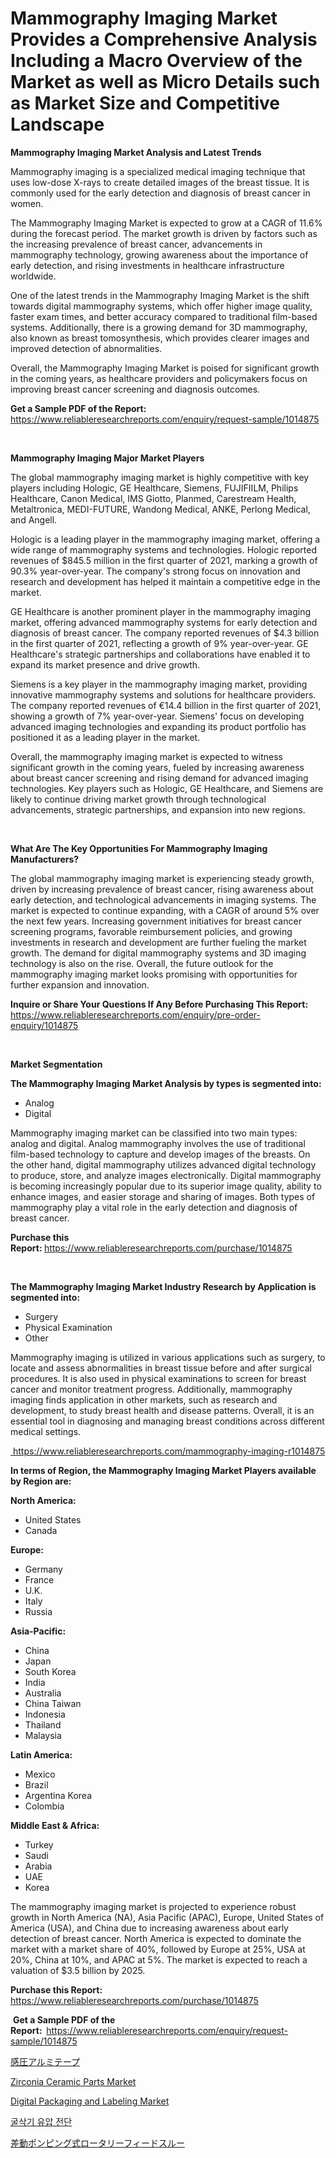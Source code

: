 <p><h1>Mammography Imaging Market Provides a Comprehensive Analysis Including a Macro Overview of the Market as well as Micro Details such as Market Size and Competitive Landscape</h1></p><p><strong>Mammography Imaging Market Analysis and Latest Trends</strong></p>
<p><p>Mammography imaging is a specialized medical imaging technique that uses low-dose X-rays to create detailed images of the breast tissue. It is commonly used for the early detection and diagnosis of breast cancer in women.</p><p>The Mammography Imaging Market is expected to grow at a CAGR of 11.6% during the forecast period. The market growth is driven by factors such as the increasing prevalence of breast cancer, advancements in mammography technology, growing awareness about the importance of early detection, and rising investments in healthcare infrastructure worldwide.</p><p>One of the latest trends in the Mammography Imaging Market is the shift towards digital mammography systems, which offer higher image quality, faster exam times, and better accuracy compared to traditional film-based systems. Additionally, there is a growing demand for 3D mammography, also known as breast tomosynthesis, which provides clearer images and improved detection of abnormalities.</p><p>Overall, the Mammography Imaging Market is poised for significant growth in the coming years, as healthcare providers and policymakers focus on improving breast cancer screening and diagnosis outcomes.</p></p>
<p><strong>Get a Sample PDF of the Report:&nbsp;</strong> <a href="https://www.reliableresearchreports.com/enquiry/request-sample/1014875">https://www.reliableresearchreports.com/enquiry/request-sample/1014875</a></p>
<p>&nbsp;</p>
<p><strong>Mammography Imaging Major Market Players</strong></p>
<p><p>The global mammography imaging market is highly competitive with key players including Hologic, GE Healthcare, Siemens, FUJIFIILM, Philips Healthcare, Canon Medical, IMS Giotto, Planmed, Carestream Health, Metaltronica, MEDI-FUTURE, Wandong Medical, ANKE, Perlong Medical, and Angell. </p><p>Hologic is a leading player in the mammography imaging market, offering a wide range of mammography systems and technologies. Hologic reported revenues of $845.5 million in the first quarter of 2021, marking a growth of 90.3% year-over-year. The company's strong focus on innovation and research and development has helped it maintain a competitive edge in the market.</p><p>GE Healthcare is another prominent player in the mammography imaging market, offering advanced mammography systems for early detection and diagnosis of breast cancer. The company reported revenues of $4.3 billion in the first quarter of 2021, reflecting a growth of 9% year-over-year. GE Healthcare's strategic partnerships and collaborations have enabled it to expand its market presence and drive growth.</p><p>Siemens is a key player in the mammography imaging market, providing innovative mammography systems and solutions for healthcare providers. The company reported revenues of €14.4 billion in the first quarter of 2021, showing a growth of 7% year-over-year. Siemens' focus on developing advanced imaging technologies and expanding its product portfolio has positioned it as a leading player in the market.</p><p>Overall, the mammography imaging market is expected to witness significant growth in the coming years, fueled by increasing awareness about breast cancer screening and rising demand for advanced imaging technologies. Key players such as Hologic, GE Healthcare, and Siemens are likely to continue driving market growth through technological advancements, strategic partnerships, and expansion into new regions.</p></p>
<p>&nbsp;</p>
<p><strong>What Are The Key Opportunities For Mammography Imaging Manufacturers?</strong></p>
<p><p>The global mammography imaging market is experiencing steady growth, driven by increasing prevalence of breast cancer, rising awareness about early detection, and technological advancements in imaging systems. The market is expected to continue expanding, with a CAGR of around 5% over the next few years. Increasing government initiatives for breast cancer screening programs, favorable reimbursement policies, and growing investments in research and development are further fueling the market growth. The demand for digital mammography systems and 3D imaging technology is also on the rise. Overall, the future outlook for the mammography imaging market looks promising with opportunities for further expansion and innovation.</p></p>
<p><strong>Inquire or Share Your Questions If Any Before Purchasing This Report:</strong> <a href="https://www.reliableresearchreports.com/enquiry/pre-order-enquiry/1014875">https://www.reliableresearchreports.com/enquiry/pre-order-enquiry/1014875</a></p>
<p>&nbsp;</p>
<p><strong>Market Segmentation</strong></p>
<p><strong>The Mammography Imaging Market Analysis by types is segmented into:</strong></p>
<p><ul><li>Analog</li><li>Digital</li></ul></p>
<p><p>Mammography imaging market can be classified into two main types: analog and digital. Analog mammography involves the use of traditional film-based technology to capture and develop images of the breasts. On the other hand, digital mammography utilizes advanced digital technology to produce, store, and analyze images electronically. Digital mammography is becoming increasingly popular due to its superior image quality, ability to enhance images, and easier storage and sharing of images. Both types of mammography play a vital role in the early detection and diagnosis of breast cancer.</p></p>
<p><strong>Purchase this Report:&nbsp;</strong><a href="https://www.reliableresearchreports.com/purchase/1014875">https://www.reliableresearchreports.com/purchase/1014875</a></p>
<p>&nbsp;</p>
<p><strong>The Mammography Imaging Market Industry Research by Application is segmented into:</strong></p>
<p><ul><li>Surgery</li><li>Physical Examination</li><li>Other</li></ul></p>
<p><p>Mammography imaging is utilized in various applications such as surgery, to locate and assess abnormalities in breast tissue before and after surgical procedures. It is also used in physical examinations to screen for breast cancer and monitor treatment progress. Additionally, mammography imaging finds application in other markets, such as research and development, to study breast health and disease patterns. Overall, it is an essential tool in diagnosing and managing breast conditions across different medical settings.</p></p>
<p><a href="https://www.reliableresearchreports.com/mammography-imaging-r1014875">&nbsp;https://www.reliableresearchreports.com/mammography-imaging-r1014875</a></p>
<p><strong>In terms of Region, the Mammography Imaging Market Players available by Region are:</strong></p>
<p>
    <p> <strong> North America: </strong>
        <ul>
            <li>United States</li>
            <li>Canada</li>
        </ul>
        </p> 
    <p> <strong> Europe: </strong>
        <ul>
            <li>Germany</li>
            <li>France</li>
            <li>U.K.</li>
            <li>Italy</li>
            <li>Russia</li>
        </ul>
        </p> 
    <p> <strong> Asia-Pacific: </strong>
        <ul>
            <li>China</li>
            <li>Japan</li>
            <li>South Korea</li>
            <li>India</li>
            <li>Australia</li>
            <li>China Taiwan</li>
            <li>Indonesia</li>
            <li>Thailand</li>
            <li>Malaysia</li>
        </ul>
        </p> 
    <p> <strong> Latin America: </strong>
        <ul>
            <li>Mexico</li>
            <li>Brazil</li>
            <li>Argentina Korea</li>
            <li>Colombia</li>
        </ul>
        </p> 
    <p> <strong> Middle East & Africa: </strong>
        <ul>
            <li>Turkey</li>
            <li>Saudi</li>
            <li>Arabia</li>
            <li>UAE</li>
            <li>Korea</li>
        </ul>
    </p>
    </p>
<p><p>The mammography imaging market is projected to experience robust growth in North America (NA), Asia Pacific (APAC), Europe, United States of America (USA), and China due to increasing awareness about early detection of breast cancer. North America is expected to dominate the market with a market share of 40%, followed by Europe at 25%, USA at 20%, China at 10%, and APAC at 5%. The market is expected to reach a valuation of $3.5 billion by 2025.</p></p>
<p><strong>Purchase this Report: </strong><a href="https://www.reliableresearchreports.com/purchase/1014875">https://www.reliableresearchreports.com/purchase/1014875</a></p>
<p>&nbsp;<strong>Get a Sample PDF of the Report:&nbsp;&nbsp;</strong><a href="https://www.reliableresearchreports.com/enquiry/request-sample/1014875">https://www.reliableresearchreports.com/enquiry/request-sample/1014875</a></p>
<p><strong></strong></p>
<p><p><a href="https://medium.com/@ryleebauch2023/%E5%9C%A7%E5%8A%9B%E6%84%9F%E7%9F%A5%E3%82%A2%E3%83%AB%E3%83%9F%E3%83%86%E3%83%BC%E3%83%97%E5%B8%82%E5%A0%B4%E8%A6%8F%E6%A8%A1-%E5%B8%82%E5%A0%B4%E5%B1%95%E6%9C%9B%E3%81%8A%E3%82%88%E3%81%B3%E5%B8%82%E5%A0%B4%E4%BA%88%E6%B8%AC-2024%E5%B9%B4%E3%81%8B%E3%82%892031%E5%B9%B4%E3%81%BE%E3%81%A7-6d80aa41ae88">感圧アルミテープ</a></p><p><a href="https://www.linkedin.com/pulse/zirconia-ceramic-parts-market-size-cagr-trends-2024-2030-zymolyase-mrstc?trackingId=Y2gR6hiFcOuLgSvC8G8few%3D%3D">Zirconia Ceramic Parts Market</a></p><p><a href="https://www.linkedin.com/pulse/digital-packaging-labeling-market-trends-forecast-competitive-e04jc?trackingId=MrqP%2BtIV6gDcjK84vuNldw%3D%3D">Digital Packaging and Labeling Market</a></p><p><a href="https://medium.com/@lowellleke20231/%EA%B5%B4%EC%B0%A9%EA%B8%B0-%EC%9C%A0%EC%95%95-%EC%A0%84%EB%8B%A8%EA%B8%B0-%EC%8B%9C%EC%9E%A5%EC%9D%80-%EC%8B%9C%EC%9E%A5-%EC%A0%90%EC%9C%A0%EC%9C%A8-%ED%81%AC%EA%B8%B0-%EB%B0%8F-2031%EB%85%84%EA%B9%8C%EC%A7%80-%EC%98%88%EC%83%81%EB%90%98%EB%8A%94-%EC%98%88%EC%B8%A1%EC%97%90-%EC%B4%88%EC%A0%90%EC%9D%84-%EB%A7%9E%EC%B6%A5%EB%8B%88%EB%8B%A4-24ebbcad8bc7">굴삭기 유압 전단</a></p><p><a href="https://medium.com/@ja15984/%E9%81%95%E3%81%84%E3%83%9D%E3%83%B3%E3%83%97%E5%BC%8F%E3%81%AE%E3%83%AD%E3%83%BC%E3%82%BF%E3%83%AA%E3%83%BC%E3%83%95%E3%82%A3%E3%83%BC%E3%82%B9%E3%83%AB%E3%83%BC%E3%83%9E%E3%83%BC%E3%82%B1%E3%83%83%E3%83%88%E3%81%AF-%E5%B8%82%E5%A0%B4%E3%82%B7%E3%82%A7%E3%82%A2-%E5%B8%82%E5%A0%B4%E3%83%88%E3%83%AC%E3%83%B3%E3%83%89-%E5%B8%82%E5%A0%B4%E6%88%90%E9%95%B7%E3%81%AB%E9%96%A2%E3%81%99%E3%82%8B%E6%83%85%E5%A0%B1%E3%82%92%E6%8F%90%E4%BE%9B%E3%81%97%E3%81%A6%E3%81%84%E3%81%BE%E3%81%99-c07668e18b50">差動ポンピング式ロータリーフィードスルー</a></p></p>